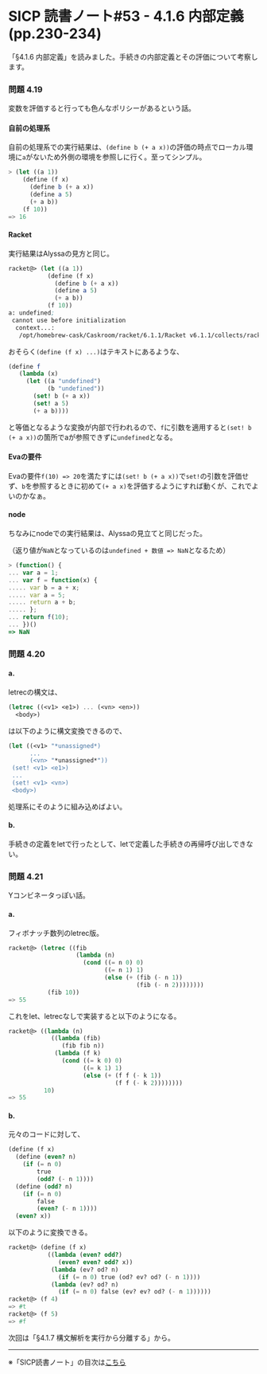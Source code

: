 SICP 読書ノート#53 - 4.1.6 内部定義 (pp.230-234)
======================================

「§4.1.6 内部定義」を読みました。手続きの内部定義とその評価について考察します。


### 問題 4.19

変数を評価すると行っても色んなポリシーがあるという話。

#### 自前の処理系

自前の処理系での実行結果は、```(define b (+ a x))```の評価の時点でローカル環境に```a```がないため外側の環境を参照しに行く。至ってシンプル。

```scheme
> (let ((a 1))
    (define (f x)
      (define b (+ a x))
      (define a 5)
      (+ a b))
    (f 10))
=> 16
```

#### Racket

実行結果はAlyssaの見方と同じ。

```scheme
racket@> (let ((a 1))
		   (define (f x)
			 (define b (+ a x))
			 (define a 5)
			 (+ a b))
		   (f 10))
a: undefined;
 cannot use before initialization
  context...:
   /opt/homebrew-cask/Caskroom/racket/6.1.1/Racket v6.1.1/collects/racket/private/misc.rkt:87:7
```

おそらく```(define (f x) ...)```はテキストにあるような、

```scheme
(define f
   (lambda (x)
	 (let ((a "undefined")
		   (b "undefined"))
	   (set! b (+ a x))
	   (set! a 5)
	   (+ a b))))
```

と等価となるような変換が内部で行われるので、```f```に引数を適用すると```(set! b (+ a x))```の箇所でaが参照できずに```undefined```となる。

#### Evaの要件

Evaの要件```f(10) => 20```を満たすには```(set! b (+ a x))```で```set!```の引数を評価せず、```b```を参照するときに初めて```(+ a x)```を評価するようにすれば動くが、これでよいのかなぁ。

#### node

ちなみにnodeでの実行結果は、Alyssaの見立てと同じだった。

（返り値が```NaN```となっているのは```undefined + 数値 => NaN```となるため）

```javascript
> (function() {
... var a = 1;
... var f = function(x) {
..... var b = a + x;
..... var a = 5;
..... return a + b;
..... };
... return f(10);
... })()
=> NaN
```

### 問題 4.20

#### a.

letrecの構文は、

```scheme
(letrec ((<v1> <e1>) ... (<vn> <en>))
  <body>)
```

は以下のように構文変換できるので、

```scheme
(let ((<v1> "*unassigned*)
      ...
      (<vn> "*unassigned*"))
 (set! <v1> <e1>)
 ...
 (set! <v1> <vn>)
 <body>)
```

処理系にそのように組み込めばよい。

#### b.

手続きの定義をletで行ったとして、letで定義した手続きの再帰呼び出しできない。


### 問題 4.21

Yコンビネータっぽい話。

#### a.

フィボナッチ数列のletrec版。

```scheme
racket@> (letrec ((fib
				   (lambda (n)
					 (cond ((= n 0) 0)
						   ((= n 1) 1)
						   (else (+ (fib (- n 1))
									(fib (- n 2))))))))
		   (fib 10))
=> 55
```

これをlet、letrecなしで実装すると以下のようになる。

```scheme
racket@> ((lambda (n)
			((lambda (fib)
			   (fib fib n))
			 (lambda (f k)
			   (cond ((= k 0) 0)
					 ((= k 1) 1)
					 (else (+ (f f (- k 1))
							  (f f (- k 2))))))))
		  10)
=> 55
```

#### b.

元々のコードに対して、

```scheme
(define (f x)
  (define (even? n)
    (if (= n 0)
        true
        (odd? (- n 1))))
  (define (odd? n)
    (if (= n 0)
        false
        (even? (- n 1))))
  (even? x))
```

以下のように変換できる。

```scheme
racket@> (define (f x)
		   ((lambda (even? odd?)
			  (even? even? odd? x))
			(lambda (ev? od? n)
			  (if (= n 0) true (od? ev? od? (- n 1))))
			(lambda (ev? od? n)
			  (if (= n 0) false (ev? ev? od? (- n 1))))))
racket@> (f 4)
=> #t
racket@> (f 5)
=> #f
```

次回は「§4.1.7 構文解析を実行から分離する」から。


--------------------------------

※「SICP読書ノート」の目次は[こちら](/entry/sicp/index)


<script type="text/x-mathjax-config">
  MathJax.Hub.Config({ tex2jax: { inlineMath: [['$','$'], ["\\(","\\)"]] } });
</script>
<script type="text/javascript"
  src="http://cdn.mathjax.org/mathjax/latest/MathJax.js?config=TeX-AMS_HTML">
</script>
<meta http-equiv="X-UA-Compatible" CONTENT="IE=EmulateIE7" />
